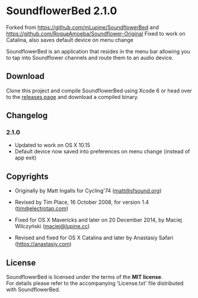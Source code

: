 # SoundflowerBed 2.1.0

Forked from https://github.com/mLupine/SoundflowerBed and https://github.com/RogueAmoeba/Soundflower-Original
Fixed to work on Catalina, also saves default device on menu change 

SoundflowerBed is an application that resides in the menu bar allowing you to tap into Soundflower channels and route them to an audio device.

## Download

Clone this project and compile SoundflowerBed using Xcode 6 or head over to the [releases page](https://github.com/mLupine/SoundflowerBed/releases) and download a compiled binary.

## Changelog

### 2.1.0

* Updated to work on OS X 10.15
* Default device now saved into preferences on menu change (instead of app exit)

## Copyrights

* Originally by Matt Ingalls for Cycling'74 (<matt@sfsound.org>)

* Revised by Tim Place, 16 October 2008, for version 1.4 (<tim@electrotap.com>)

* Fixed for OS X Mavericks and later on 20 December 2014, by Maciej Wilczyński (<maciej@lupine.cc>)

* Revised and fixed for OS X Catalina and later by Anastasiy Safari (https://anastasiy.com)


## License

SoundflowerBed is licensed under the terms of the **MIT license**.  
For details please refer to the accompanying 'License.txt' file distributed with SoundflowerBed.


